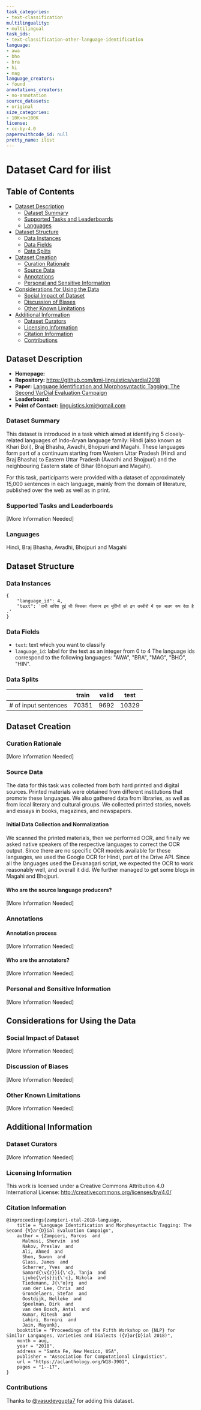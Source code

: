 ```yaml
---
task_categories:
- text-classification
multilinguality:
- multilingual
task_ids:
- text-classification-other-language-identification
language:
- awa
- bho
- bra
- hi
- mag
language_creators:
- found
annotations_creators:
- no-annotation
source_datasets:
- original
size_categories:
- 10K<n<100K
license:
- cc-by-4.0
paperswithcode_id: null
pretty_name: ilist
---
```


# Dataset Card for ilist

## Table of Contents
- [Dataset Description](#dataset-description)
  - [Dataset Summary](#dataset-summary)
  - [Supported Tasks and Leaderboards](#supported-tasks-and-leaderboards)
  - [Languages](#languages)
- [Dataset Structure](#dataset-structure)
  - [Data Instances](#data-instances)
  - [Data Fields](#data-fields)
  - [Data Splits](#data-splits)
- [Dataset Creation](#dataset-creation)
  - [Curation Rationale](#curation-rationale)
  - [Source Data](#source-data)
  - [Annotations](#annotations)
  - [Personal and Sensitive Information](#personal-and-sensitive-information)
- [Considerations for Using the Data](#considerations-for-using-the-data)
  - [Social Impact of Dataset](#social-impact-of-dataset)
  - [Discussion of Biases](#discussion-of-biases)
  - [Other Known Limitations](#other-known-limitations)
- [Additional Information](#additional-information)
  - [Dataset Curators](#dataset-curators)
  - [Licensing Information](#licensing-information)
  - [Citation Information](#citation-information)
  - [Contributions](#contributions)

## Dataset Description

- **Homepage:**
- **Repository:** https://github.com/kmi-linguistics/vardial2018
- **Paper:** [Language Identification and Morphosyntactic Tagging: The Second VarDial Evaluation Campaign](https://aclanthology.org/W18-3901/)
- **Leaderboard:**
- **Point of Contact:** linguistics.kmi@gmail.com

### Dataset Summary

This dataset is introduced in a task which aimed at identifying 5 closely-related languages of Indo-Aryan language family: Hindi (also known as Khari Boli), Braj Bhasha, Awadhi, Bhojpuri and Magahi. These languages form part of a continuum starting from Western Uttar Pradesh (Hindi and Braj Bhasha) to Eastern Uttar Pradesh (Awadhi and Bhojpuri) and the neighbouring Eastern state of Bihar (Bhojpuri and Magahi).

For this task, participants were provided with a dataset of approximately 15,000 sentences in each language, mainly from the domain of literature, published over the web as well as in print.

### Supported Tasks and Leaderboards

[More Information Needed]

### Languages

 Hindi, Braj Bhasha, Awadhi, Bhojpuri and Magahi

## Dataset Structure

### Data Instances

```
{
    "language_id": 4,
    "text": 'तभी बारिश हुई थी जिसका गीलापन इन मूर्तियों को इन तस्वीरों में एक अलग रूप देता है .'
}
```

### Data Fields

- `text`: text which you want to classify
- `language_id`: label for the text as an integer from 0 to 4
The language ids correspond to the following languages: "AWA", "BRA", "MAG", "BHO", "HIN".

### Data Splits

|                      | train | valid | test  |
|----------------------|-------|-------|-------|
| # of input sentences | 70351 | 9692  | 10329 |

## Dataset Creation

### Curation Rationale

[More Information Needed]

### Source Data

The data for this task was collected from both hard printed and digital sources. Printed materials were
obtained from different institutions that promote these languages. We also gathered data from libraries,
as well as from local literary and cultural groups. We collected printed stories, novels and essays in
books, magazines, and newspapers.

#### Initial Data Collection and Normalization

We scanned the printed materials, then we performed OCR, and
finally we asked native speakers of the respective languages to correct the OCR output. Since there are
no specific OCR models available for these languages, we used the Google OCR for Hindi, part of the
Drive API. Since all the languages used the Devanagari script, we expected the OCR to work reasonably
well, and overall it did. We further managed to get some blogs in Magahi and Bhojpuri.

#### Who are the source language producers?

[More Information Needed]

### Annotations

#### Annotation process

[More Information Needed]

#### Who are the annotators?

[More Information Needed]

### Personal and Sensitive Information

[More Information Needed]

## Considerations for Using the Data

### Social Impact of Dataset

[More Information Needed]

### Discussion of Biases

[More Information Needed]

### Other Known Limitations

[More Information Needed]

## Additional Information

### Dataset Curators

[More Information Needed]

### Licensing Information

This work is licensed under a Creative Commons Attribution 4.0 International License: http://creativecommons.org/licenses/by/4.0/

### Citation Information

```
@inproceedings{zampieri-etal-2018-language,
    title = "Language Identification and Morphosyntactic Tagging: The Second {V}ar{D}ial Evaluation Campaign",
    author = {Zampieri, Marcos  and
      Malmasi, Shervin  and
      Nakov, Preslav  and
      Ali, Ahmed  and
      Shon, Suwon  and
      Glass, James  and
      Scherrer, Yves  and
      Samard{\v{z}}i{\'c}, Tanja  and
      Ljube{\v{s}}i{\'c}, Nikola  and
      Tiedemann, J{\"o}rg  and
      van der Lee, Chris  and
      Grondelaers, Stefan  and
      Oostdijk, Nelleke  and
      Speelman, Dirk  and
      van den Bosch, Antal  and
      Kumar, Ritesh  and
      Lahiri, Bornini  and
      Jain, Mayank},
    booktitle = "Proceedings of the Fifth Workshop on {NLP} for Similar Languages, Varieties and Dialects ({V}ar{D}ial 2018)",
    month = aug,
    year = "2018",
    address = "Santa Fe, New Mexico, USA",
    publisher = "Association for Computational Linguistics",
    url = "https://aclanthology.org/W18-3901",
    pages = "1--17",
}
```

### Contributions

Thanks to [@vasudevgupta7](https://github.com/vasudevgupta7) for adding this dataset.
